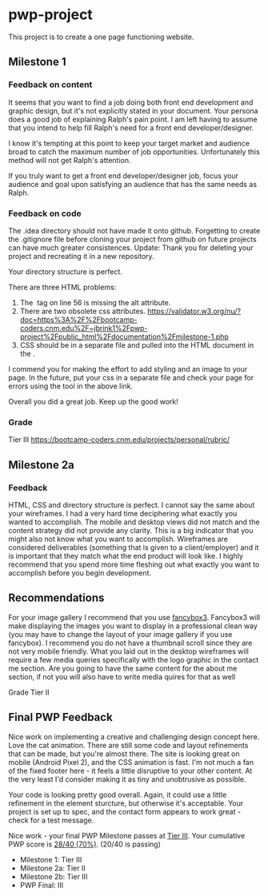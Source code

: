 # pwp-project

This project is to create a one page functioning website.

## Milestone 1

### Feedback on content

It seems that you want to find a job doing both front end development and graphic design, but it's not explicitly stated in your document. Your persona does a good job of explaining Ralph's pain point. I am left having to assume that you intend to help fill Ralph's need for a front end developer/designer.

I know it's tempting at this point to keep your target market and audience broad to catch the maximum number of job opportunities. Unfortunately this method will not get Ralph's attention. 

If you truly want to get a front end developer/designer job, focus your audience and goal upon satisfying an audience that has the same needs as Ralph. 

### Feedback on code

The .idea directory should not have made it onto github. Forgetting to create the .gitignore file before cloning your project from github on future projects can have much greater consistences.
Update: Thank you for deleting your project and recreating it in a new repository.

Your directory structure is perfect.

There are three HTML problems:
1. The <img> tag on line 56 is missing the alt attribute.
2. There are two obsolete css attributes. https://validator.w3.org/nu/?doc=https%3A%2F%2Fbootcamp-coders.cnm.edu%2F~jbrink1%2Fpwp-project%2Fpublic_html%2Fdocumentation%2Fmilestone-1.php
3. CSS should be in a separate file and pulled into the HTML document in the <head>.
 
I commend you for making the effort to add styling and an image to your page. In the future, put your css in a separate file and check your page for errors using the tool in the above link.

Overall you did a great job. Keep up the good work!

### Grade
Tier III https://bootcamp-coders.cnm.edu/projects/personal/rubric/

## Milestone 2a 

### Feedback 
HTML, CSS and directory structure is perfect. I cannot say the same about your wireframes. I had a very hard time deciphering what exactly you wanted to accomplish. The mobile and desktop views did not match and the content strategy did not provide any clarity. This is a big indicator that you might also not know what you  want to accomplish. Wireframes are considered deliverables (something that is given to a client/employer) and it is important that they match what the end product will look like. I highly recommend that you spend more time fleshing out what exactly you want to accomplish before you begin development. 

## Recommendations
For your image gallery I recommend that you use [fancybox3](https://fancyapps.com/fancybox/3/). Fancybox3 will make displaying the images you want to display in a professional clean way (you may have to change the layout of your image gallery if you use fancybox). I  recommend you do not have a thumbnail scroll since they are not very mobile friendly. What you laid out in the desktop wireframes will require a few media queries specifically with the logo graphic in the contact me section. Are you going to have the same content for the about me section, if not you will also have to write media quires for that as well  

Grade Tier II

## Final PWP Feedback
Nice work on implementing a creative and challenging design concept here. Love the cat animation. There are still some code and layout refinements that can be made, but you're almost there. The site is looking great on mobile (Android Pixel 2), and the CSS animation is fast. I'm not much a fan of the fixed footer here - it feels a little disruptive to your other content. At the very least I'd consider making it as tiny and unobtrusive as possible. 

Your code is looking pretty good overall. Again, it could use a little refinement in the element sturcture, but otherwise it's acceptable. Your project is set up to spec, and the contact form appears to work great - check for a test message.

Nice work - your final PWP Milestone passes at [Tier III](https://bootcamp-coders.cnm.edu/projects/personal/rubric/).  Your cumulative PWP score is [28/40 (70%)](https://bootcamp-coders.cnm.edu/projects/personal/rubric/#sample-score). (20/40 is passing)

- Milestone 1: Tier III
- Milestone 2a: Tier II
- Milestone 2b: Tier III
- PWP Final: III
